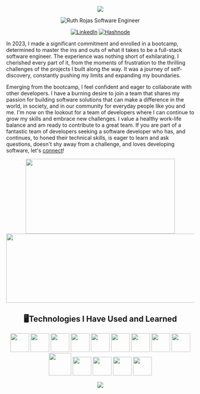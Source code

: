 
<div align=center>
  
![](https://i.giphy.com/media/v1.Y2lkPTc5MGI3NjExNXQ4Y3hsc29mMHc1b2hldmYzc2Y4a3UzcG9qeXUwZ2w1ZHJnd3djcCZlcD12MV9pbnRlcm5hbF9naWZfYnlfaWQmY3Q9Zw/L1R1tvI9svkIWwpVYr/giphy.gif)
  
![Ruth Rojas Software Engineer](https://capsule-render.vercel.app/api?type=venom&color=0824fc&height=100&section=header&text=Welcome!&fontSize=50&animation=scaleIn&fontColor=21d8ea)

<p >
  
  <a href="https://www.linkedin.com/in/ruth-rojas-software-engineer/">![LinkedIn](https://img.shields.io/badge/linkedin-%230077B5.svg?style=for-the-badge&logo=linkedin&logoColor=white)</a> <a href="https://ruthr.hashnode.dev/"> ![Hashnode](https://img.shields.io/badge/Hashnode-2962FF?style=for-the-badge&logo=hashnode&logoColor=white)</a>
  
</p>

</div>


In 2023, I made a significant commitment and enrolled in a bootcamp, determined to master the ins and outs of what it takes to be a full-stack software engineer.
The experience was nothing short of exhilarating. I cherished every part of it, from the moments of frustration to the thrilling challenges of the projects I built along the way. It was a journey of self-discovery, constantly pushing my limits and expanding my boundaries.

Emerging from the bootcamp, I feel confident and eager to collaborate with other developers.
I have a burning desire to join a team that shares my passion for building software solutions that can make a
difference in the world, in society, and in our community for everyday people like you and me.
I'm now on the lookout for a team of developers where I can continue to grow my skills and embrace new
challenges. I value a healthy work-life balance and am ready to contribute to a great team.
If you are part of a fantastic team of developers seeking a software developer who has, and continues, to honed their technical skills, is
eager to learn and ask questions, doesn't shy away from a challenge, and loves developing software, let's [connect](https://www.linkedin.com/in/ruth-rojas-software-engineer/)!

<p align=center>
  <img width=400 height=200 src="https://github-readme-stats.vercel.app/api?username=ruro122020&show_icons=true&theme=radical"/>
<img width=600 height=185 src="https://github-readme-stats.vercel.app/api/top-langs/?username=ruro122020&layout=compact"/>
</p>


<h2 align=center>🖥️Technologies I Have Used and Learned</h2>
<p align=center>

  <!-- Javascript icon -->
  <img width=50 height=50 src="https://cdn.jsdelivr.net/gh/devicons/devicon@latest/icons/javascript/javascript-original.svg" />

  <!-- HTML -->
  <img width=50 height=50 src="https://cdn.jsdelivr.net/gh/devicons/devicon@latest/icons/html5/html5-plain-wordmark.svg" />
          
  <!--CSS -->
  <img width=50 height=50 src="https://cdn.jsdelivr.net/gh/devicons/devicon@latest/icons/css3/css3-plain-wordmark.svg" />
        
  <!-- react icon--> 
  <img width=50 height=50 src="https://cdn.jsdelivr.net/gh/devicons/devicon@latest/icons/react/react-original-wordmark.svg" />

  <!--Tailwind CSS -->
  <img width=50 height=50 src="https://cdn.jsdelivr.net/gh/devicons/devicon@latest/icons/tailwindcss/tailwindcss-original-wordmark.svg" />
          
  <!--Material UI -->
  <img width=50 height=50 src="https://cdn.jsdelivr.net/gh/devicons/devicon@latest/icons/materialui/materialui-original.svg" />

  <!-- Redux -->
  <img width=50 height=50 src="https://cdn.jsdelivr.net/gh/devicons/devicon@latest/icons/redux/redux-original.svg" />
          
          
  <!-- Python icon-->
  <img width=50 height=50 src="https://cdn.jsdelivr.net/gh/devicons/devicon@latest/icons/python/python-original-wordmark.svg"/>

  <!--Flask -->
<img width=50 height=50 src="https://cdn.jsdelivr.net/gh/devicons/devicon@latest/icons/flask/flask-original-wordmark.svg"/>
  
  <!-- SQLAlchemy -->
  <img width=60 height=60 src="https://cdn.jsdelivr.net/gh/devicons/devicon@latest/icons/sqlalchemy/sqlalchemy-original-wordmark.svg" />

  <!-- SQL-->
<img width=50 height=50 src="https://cdn.jsdelivr.net/gh/devicons/devicon@latest/icons/azuresqldatabase/azuresqldatabase-original.svg" />
          
          
  <!-- PostgreSQL-->
  <img width=50 height=50 src="https://cdn.jsdelivr.net/gh/devicons/devicon@latest/icons/postgresql/postgresql-plain-wordmark.svg" />
          
  <!-- SQLite-->
  <img width=50 height=50 src="https://cdn.jsdelivr.net/gh/devicons/devicon@latest/icons/sqlite/sqlite-original-wordmark.svg" />
          
  <!--Git -->
  <img width=50 height=50 src="https://cdn.jsdelivr.net/gh/devicons/devicon@latest/icons/git/git-plain-wordmark.svg" />
</p>                  

<p align=center>

  <img src="https://i.giphy.com/media/v1.Y2lkPTc5MGI3NjExdTRqMThrMWZ3dXRubWM0MHp6bjg3ZTd0MnllZ2NzbnU4d2M2ejM0aSZlcD12MV9pbnRlcm5hbF9naWZfYnlfaWQmY3Q9Zw/2Siof5O0UeQM9Pvfbf/giphy.gif"/>
  
</p>


<!--
**ruro122020/ruro122020** is a ✨ _special_ ✨ repository because its `README.md` (this file) appears on your GitHub profile.

Here are some ideas to get you started:

- 🔭 I’m currently working on ...
- 🌱 I’m currently learning ...
- 👯 I’m looking to collaborate on ...
- 🤔 I’m looking for help with ...
- 💬 Ask me about ...
- 📫 How to reach me: ...
- 😄 Pronouns: ...
- ⚡ Fun fact: ...
-->
